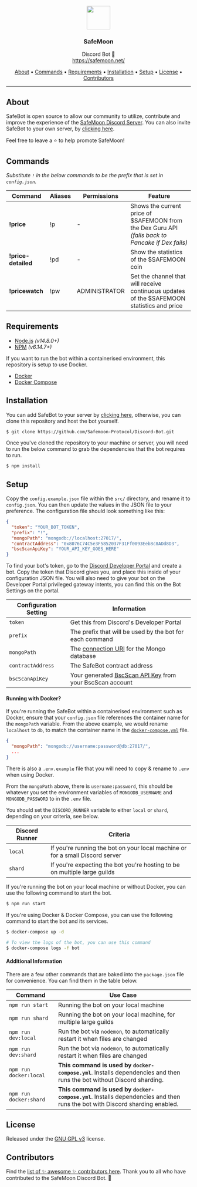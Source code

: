 <p align="center">
  <img src="https://safemoon.net/img/logov2.gif" width="64" />
  <br/>
  <h3 align="center">SafeMoon</h3>
</p>
<p align="center">
  <span align="center">Discord Bot 🚀</span>
  <br/>
  <a href ="https://safemoon.net/" target="_blank">https://safemoon.net/</a>
</p>

<p align="center">
  <a href="#about">About</a>
  •
  <a href="#commands">Commands</a>
  •
  <a href="#requirements">Requirements</a>
  •
  <a href="#installation">Installation</a>
  •
  <a href="#setup">Setup</a>
  •
  <a href="#license">License</a>
  •
  <a href="#contributors">Contributors</a>
</p>

---

## About

SafeBot is open source to allow our community to utilize, contribute and improve the experience
of the [SafeMoon Discord Server](https://discord.gg/safemoon). You can also invite SafeBot to
your own server, by [clicking here](https://discord.com/oauth2/authorize?client_id=827403996272132096&scope=bot).

Feel free to leave a ⭐ to help promote SafeMoon!

## Commands

_Substitute `!` in the below commands to be the prefix that is set in `config.json`._

| Command | Aliases | Permissions | Feature |
| ------- | ------- | ----------- | ------- |
| **!price**  | !p | - | Shows the current price of $SAFEMOON from the Dex Guru API _(falls back to Pancake if Dex fails)_ |
| **!price-detailed** | !pd | - | Show the statistics of the $SAFEMOON coin |
| **!pricewatch** | !pw | ADMINISTRATOR | Set the channel that will receive continuous updates of the $SAFEMOON statistics and price |

## Requirements

- [Node.js](http://nodejs.org/) _(v14.8.0+)_
- [NPM](https://www.npmjs.com/) _(v6.14.7+)_

If you want to run the bot within a containerised environment, this
repository is setup to use Docker.

- [Docker](https://docs.docker.com/engine/install/)
- [Docker Compose](https://docs.docker.com/compose/install/)

## Installation

You can add SafeBot to your server by [clicking here](https://discord.com/oauth2/authorize?client_id=827403996272132096&scope=bot),
otherwise, you can clone this repository and host the bot yourself.

```bash
$ git clone https://github.com/Safemoon-Protocol/Discord-Bot.git
```

Once you've cloned the repository to your machine or server, you will need
to run the below command to grab the dependencies that the bot requires to run.

```bash
$ npm install
```

## Setup

Copy the `config.example.json` file within the `src/` directory, and rename it to `config.json`. You can then
update the values in the JSON file to your preference. The configuration file should look something like this:

```json
{
  "token": "YOUR_BOT_TOKEN",
  "prefix": "!",
  "mongoPath": "mongodb://localhost:27017/",
  "contractAddress": "0x8076C74C5e3F5852037F31Ff0093Eeb8c8ADd8D3",
  "bscScanApiKey": "YOUR_API_KEY_GOES_HERE"
}
```

To find your bot's token, go to the [Discord Developer Portal](https://discordapp.com/developers/applications/) and create
a bot. Copy the token that Discord gives you, and place this inside of your configuration JSON file. You will also need
to give your bot on the Developer Portal privileged gateway intents, you can find this on the Bot Settings on the portal.

| Configuration Setting | Information |
| --------------------- | ----------- |
| `token` | Get this from Discord's Developer Portal |
| `prefix` | The prefix that will be used by the bot for each command |
| `mongoPath` | The [connection URI](https://docs.mongodb.com/manual/reference/connection-string/) for the Mongo database |
| `contractAddress` | The SafeBot contract address |
| `bscScanApiKey` | Your generated [BscScan API Key](https://bscscan.com/myapikey) from your BscScan account |

#### Running with Docker?

If you're running the SafeBot within a containerised environment such as Docker, ensure that
your `config.json` file references the container name for the `mongoPath` variable. From the
above example, we would rename `localhost` to `db`, to match the container name in the
[`docker-compose.yml`](https://github.com/Safemoon-Protocol/Discord-Bot/blob/main/docker-compose.yml#L16) file.

```json
{
  "mongoPath": "mongodb://username:password@db:27017/",
  ...
}
```

There is also a `.env.example` file that you will need to copy & rename to `.env` when using Docker.

From the `mongoPath` above, there is `username:password`, this should be whatever you set the environment
variables of `MONGODB_USERNAME` and `MONGODB_PASSWORD` to in the `.env` file.

You should set the `DISCORD_RUNNER` variable to either `local` or `shard`, depending on your criteria, see below.

| Discord Runner | Criteria |
| -------------- | -------- |
| `local` | If you're running the bot on your local machine or for a small Discord server |
| `shard` | If you're expecting the bot you're hosting to be on multiple large guilds |

If you're running the bot on your local machine or without Docker, you can
use the following command to start the bot.

```bash
$ npm run start
```

If you're using Docker & Docker Compose, you can use the following command
to start the bot and its services.

```bash
$ docker-compose up -d

# To view the logs of the bot, you can use this command
$ docker-compose logs -f bot
```

#### Additional Information

There are a few other commands that are baked into the `package.json` file for convenience.
You can find them in the table below.

| Command | Use Case |
| ------- | -------- |
| `npm run start` | Running the bot on your local machine |
| `npm run shard` | Running the bot on your local machine, for multiple large guilds |
| `npm run dev:local` | Run the bot via `nodemon`, to automatically restart it when files are changed |
| `npm run dev:shard` | Run the bot via `nodemon`, to automatically restart it when files are changed |
| `npm run docker:local` | **This command is used by `docker-compose.yml`**. Installs dependencies and then runs the bot without Discord sharding. |
| `npm run docker:shard` | **This command is used by `docker-compose.yml`**. Installs dependencies and then runs the bot with Discord sharding enabled. |

## License

Released under the [GNU GPL v3](https://www.gnu.org/licenses/gpl-3.0.en.html) license.

## Contributors

Find the [list of ✨ awesome ✨ contributors here](https://github.com/Safemoon-Protocol/Discord-Bot/graphs/contributors).
Thank you to all who have contributed to the SafeMoon Discord Bot. 🚀
